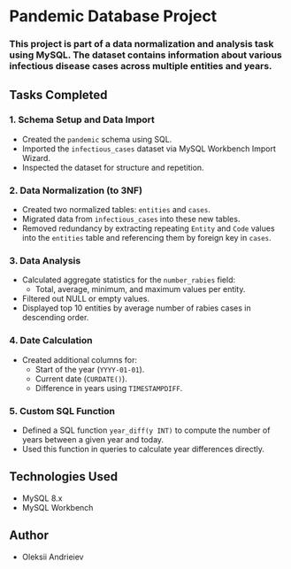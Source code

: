 # Pandemic Database Project

### This project is part of a data normalization and analysis task using MySQL. The dataset contains information about various infectious disease cases across multiple entities and years.

## Tasks Completed

### 1. Schema Setup and Data Import
- Created the `pandemic` schema using SQL.
- Imported the `infectious_cases` dataset via MySQL Workbench Import Wizard.
- Inspected the dataset for structure and repetition.

### 2. Data Normalization (to 3NF)
- Created two normalized tables: `entities` and `cases`.
- Migrated data from `infectious_cases` into these new tables.
- Removed redundancy by extracting repeating `Entity` and `Code` values into the `entities` table and referencing them by foreign key in `cases`.

### 3. Data Analysis
- Calculated aggregate statistics for the `number_rabies` field:
  - Total, average, minimum, and maximum values per entity.
- Filtered out NULL or empty values.
- Displayed top 10 entities by average number of rabies cases in descending order.

### 4. Date Calculation
- Created additional columns for:
  - Start of the year (`YYYY-01-01`).
  - Current date (`CURDATE()`).
  - Difference in years using `TIMESTAMPDIFF`.

### 5. Custom SQL Function
- Defined a SQL function `year_diff(y INT)` to compute the number of years between a given year and today.
- Used this function in queries to calculate year differences directly.

## Technologies Used
- MySQL 8.x
- MySQL Workbench

## Author
- Oleksii Andrieiev
